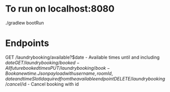 # To run on localhost:8080
./gradlew bootRun

# Endpoints
GET     /laundrybooking/available?$date - Available times until and including $date
GET     /laundrybooking/booked - All future booked times
PUT     /laundrybooking/book - Book a new time. Json payload with username, roomId, date and timeSlotId aquired from the available endpoint
DELETE  /laundrybooking/cancel/$id - Cancel booking with id